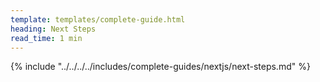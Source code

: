 ```yaml
---
template: templates/complete-guide.html
heading: Next Steps
read_time: 1 min
---
```

{% include "../../../../includes/complete-guides/nextjs/next-steps.md" %}
